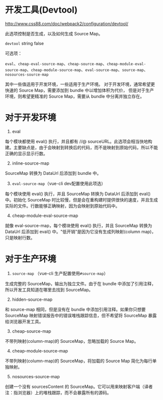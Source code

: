 开发工具(Devtool)
======

http://www.css88.com/doc/webpack2/configuration/devtool/

此选项控制是否生成，以及如何生成 Source Map。

`devtool` string false

可选项：

`eval`、`cheap-eval-source-map`、`cheap-source-map`、`cheap-module-eval-source-map`、`cheap-module-source-map`、`eval-source-map`、`source-map`、`nosources-source-map`

其中一些值适用于开发环境，一些适用于生产环境。
对于开发环境，通常希望更快速的 Source Map，需要添加到 bundle 中以增加体积为代价，
但是对于生产环境，则希望更精准的 Source Map，需要从 bundle 中分离并独立存在。

# 对于开发环境

1. eval

每个模块都使用 eval() 执行，并且都有 //@ sourceURL。此选项会相当快地构建。主要缺点是，由于会映射到转换后的代码，而不是映射到原始代码，所以不能正确的显示显示行数。

2. inline-source-map

SourceMap 转换为 DataUrl 后添加到 bundle 中。

3. `eval-source-map`（vue-cli dev配置使用此项选）

每个模块使用 eval() 执行，并且 SourceMap 转换为 DataUrl 后添加到 eval() 中。初始化 SourceMap 时比较慢，但是会在重构建时提供很快的速度，并且生成实际的文件。行数能够正确映射，因为会映射到原始代码中。

4. cheap-module-eval-source-map

就像 eval-source-map，每个模块使用 eval() 执行，并且 SourceMap 转换为 DataUrl 后添加到 eval() 中。"低开销"是因为它没有生成列映射(column map)，只是映射行数。



# 对于生产环境


1. `source-map` （vue-cli 生产配置使用`#source-map`）

生成完整的 SourceMap，输出为独立文件。由于在 bundle 中添加了引用注释，所以开发工具知道在哪里去找到 SourceMap。

2. hidden-source-map

和 source-map 相同，但是没有在 bundle 中添加引用注释。如果你只想要 SourceMap 映射错误报告中的错误堆栈跟踪信息，但不希望将 SourceMap 暴露给浏览器开发工具。

3. cheap-source-map

不带列映射(column-map)的 SourceMap，忽略加载的 Source Map。

4. cheap-module-source-map

不带列映射(column-map)的 SourceMap，将加载的 Source Map 简化为每行单独映射。

5. nosources-source-map

创建一个没有 sourcesContent 的 SourceMap。它可以用来映射客户端（译者注：指浏览器）上的堆栈跟踪，而不会暴露所有的源码。